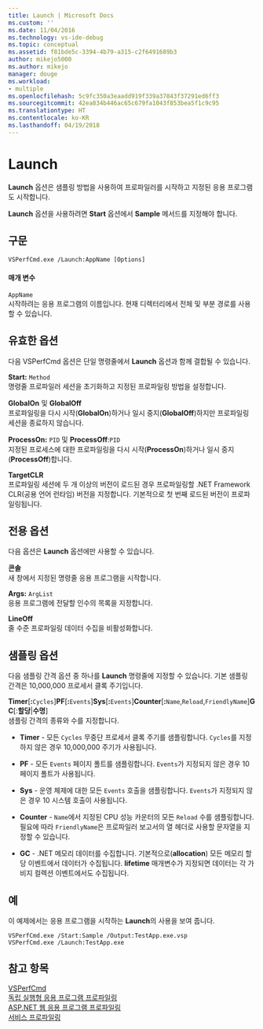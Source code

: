 ```yaml
---
title: Launch | Microsoft Docs
ms.custom: ''
ms.date: 11/04/2016
ms.technology: vs-ide-debug
ms.topic: conceptual
ms.assetid: f81bde5c-3394-4b79-a315-c2f6491689b3
author: mikejo5000
ms.author: mikejo
manager: douge
ms.workload:
- multiple
ms.openlocfilehash: 5c9fc350a3eaadd919f339a37843f37291ed6ff3
ms.sourcegitcommit: 42ea834b446ac65c679fa1043f853bea5f1c9c95
ms.translationtype: HT
ms.contentlocale: ko-KR
ms.lasthandoff: 04/19/2018
---
```

# <a name="launch"></a>Launch
**Launch** 옵션은 샘플링 방법을 사용하여 프로파일러를 시작하고 지정된 응용 프로그램도 시작합니다.  
  
 **Launch** 옵션을 사용하려면 **Start** 옵션에서 **Sample** 메서드를 지정해야 합니다.  
  
## <a name="syntax"></a>구문  
  
```  
VSPerfCmd.exe /Launch:AppName [Options]  
```  
  
#### <a name="parameters"></a>매개 변수  
 `AppName`  
 시작하려는 응용 프로그램의 이름입니다. 현재 디렉터리에서 전체 및 부분 경로를 사용할 수 있습니다.  
  
## <a name="valid-options"></a>유효한 옵션  
 다음 VSPerfCmd 옵션은 단일 명령줄에서 **Launch** 옵션과 함께 결합될 수 있습니다.  
  
 **Start:** `Method`  
 명령줄 프로파일러 세션을 초기화하고 지정된 프로파일링 방법을 설정합니다.  
  
 **GlobalOn** 및 **GlobalOff**  
 프로파일링을 다시 시작(**GlobalOn**)하거나 일시 중지(**GlobalOff**)하지만 프로파일링 세션을 종료하지 않습니다.  
  
 **ProcessOn:** `PID` 및 **ProcessOff**:`PID`  
 지정된 프로세스에 대한 프로파일링을 다시 시작(**ProcessOn**)하거나 일시 중지(**ProcessOff**)합니다.  
  
 **TargetCLR**  
 프로파일링 세션에 두 개 이상의 버전이 로드된 경우 프로파일링할 .NET Framework CLR(공용 언어 런타임) 버전을 지정합니다. 기본적으로 첫 번째 로드된 버전이 프로파일링됩니다.  
  
## <a name="exclusive-options"></a>전용 옵션  
 다음 옵션은 **Launch** 옵션에만 사용할 수 있습니다.  
  
 **콘솔**  
 새 창에서 지정된 명령줄 응용 프로그램을 시작합니다.  
  
 **Args:** `ArgList`  
 응용 프로그램에 전달할 인수의 목록을 지정합니다.  
  
 **LineOff**  
 줄 수준 프로파일링 데이터 수집을 비활성화합니다.  
  
## <a name="sampling-options"></a>샘플링 옵션  
 다음 샘플링 간격 옵션 중 하나를 **Launch** 명령줄에 지정할 수 있습니다. 기본 샘플링 간격은 10,000,000 프로세서 클록 주기입니다.  
  
 **Timer**[**:**`Cycles`]**PF**[**:**`Events`]**Sys**[**:**`Events`]**Counter**[**:**`Name`,`Reload`,`FriendlyName`]**GC**[:**할당**&#124;**수명**]  
 샘플링 간격의 종류와 수를 지정합니다.  
  
-   **Timer** - 모든 `Cycles` 무중단 프로세서 클록 주기를 샘플링합니다. `Cycles`를 지정하지 않은 경우 10,000,000 주기가 사용됩니다.  
  
-   **PF** - 모든 `Events` 페이지 폴트를 샘플링합니다. `Events`가 지정되지 않은 경우 10 페이지 폴트가 사용됩니다.  
  
-   **Sys** - 운영 체제에 대한 모든 `Events` 호출을 샘플링합니다. `Events`가 지정되지 않은 경우 10 시스템 호출이 사용됩니다.  
  
-   **Counter** - `Name`에서 지정된 CPU 성능 카운터의 모든 `Reload` 수를 샘플링합니다. 필요에 따라 `FriendlyName`은 프로파일러 보고서의 열 헤더로 사용할 문자열을 지정할 수 있습니다.  
  
-   **GC** - .NET 메모리 데이터를 수집합니다. 기본적으로(**allocation**) 모든 메모리 할당 이벤트에서 데이터가 수집됩니다. **lifetime** 매개변수가 지정되면 데이터는 각 가비지 컬렉션 이벤트에서도 수집됩니다.  
  
## <a name="example"></a>예  
 이 예제에서는 응용 프로그램을 시작하는 **Launch**의 사용을 보여 줍니다.  
  
```  
VSPerfCmd.exe /Start:Sample /Output:TestApp.exe.vsp  
VSPerfCmd.exe /Launch:TestApp.exe  
```  
  
## <a name="see-also"></a>참고 항목  
 [VSPerfCmd](../profiling/vsperfcmd.md)   
 [독립 실행형 응용 프로그램 프로파일링](../profiling/command-line-profiling-of-stand-alone-applications.md)   
 [ASP.NET 웹 응용 프로그램 프로파일링](../profiling/command-line-profiling-of-aspnet-web-applications.md)   
 [서비스 프로파일링](../profiling/command-line-profiling-of-services.md)